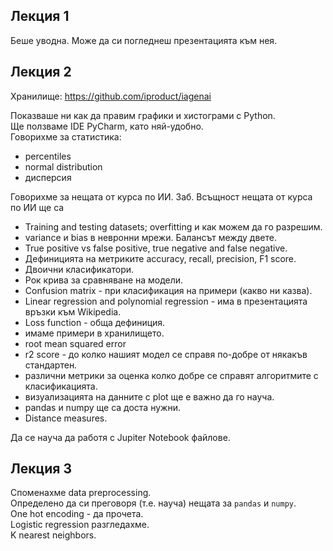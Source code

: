 ## Лекция 1

Беше уводна. Може да си погледнеш презентацията към нея.

## Лекция 2

Хранилище: https://github.com/iproduct/iagenai

Показваше ни как да правим графики и хистограми с Python.  
Ще ползваме IDE PyCharm, като няй-удобно.  
Говорихме за статистика:
- percentiles
- normal distribution
- дисперсия

Говорихме за нещата от курса по ИИ.
Заб. Всъщност нещата от курса по ИИ ще са
- Training and testing datasets; overfitting и как можем да го разрешим.
- variance и bias в невронни мрежи. Балансът между двете.
- True positive vs false positive, true negative and false negative.
- Дефиницията на метриките accuracy, recall, precision, F1 score.
- Двоични класификатори.
- Рок крива за сравняване на модели.
- Confusion matrix - при класификация на примери (какво ни казва).
- Linear regression and polynomial regression - има в презентацията връзки към Wikipedia.
- Loss function - обща дефиниция.
- имаме примери в хранилището.
- root mean squared error
- r2 score - до колко нашият модел се справя по-добре от някакъв стандартен.
- различни метрики за оценка колко добре се справят алгоритмите с класификацията.
- визуализацията на данните с plot ще е важно да го науча.
- pandas и numpy ще са доста нужни.
- Distance measures.

Да се науча да работя с Jupiter Notebook файлове.

## Лекция 3

Споменахме data preprocessing.  
Определено да си преговоря (т.е. науча) нещата за `pandas` и `numpy`.  
One hot encoding - да прочета.  
Logistic regression разгледахме.  
K nearest neighbors.
